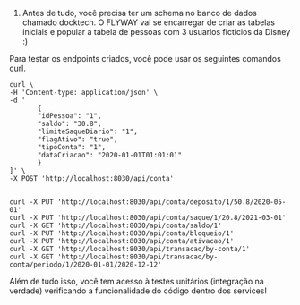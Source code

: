 
1. Antes de tudo, você precisa ter um schema no banco de dados chamado docktech. O FLYWAY vai 
se encarregar de criar as tabelas iniciais e popular a tabela de pessoas com 3 usuarios ficticios 
da Disney :)


Para testar os endpoints criados, você pode usar os seguintes comandos curl.

 ```
curl \
 -H 'Content-type: application/json' \
 -d '
        {
        "idPessoa": "1", 
        "saldo": "30.8", 
        "limiteSaqueDiario": "1", 
        "flagAtivo": "true",
        "tipoConta": "1",
        "dataCriacao": "2020-01-01T01:01:01"
        }
]' \
 -X POST 'http://localhost:8030/api/conta'


 curl -X PUT 'http://localhost:8030/api/conta/deposito/1/50.8/2020-05-01'
 curl -X PUT 'http://localhost:8030/api/conta/saque/1/20.8/2021-03-01'
 curl -X GET 'http://localhost:8030/api/conta/saldo/1'
 curl -X PUT 'http://localhost:8030/api/conta/bloqueio/1'
 curl -X PUT 'http://localhost:8030/api/conta/ativacao/1'
 curl -X GET 'http://localhost:8030/api/transacao/by-conta/1'
 curl -X GET 'http://localhost:8030/api/transacao/by-conta/periodo/1/2020-01-01/2020-12-12'
 ```

Além de tudo isso, você tem acesso à testes unitários (integração na verdade) verificando a funcionalidade do código dentro dos services!